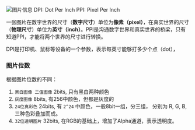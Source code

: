 ![图片信息](c8692bc6d7dde3e24783c04ede40099b.png)
DPI: Dot Per Inch
PPI: Pixel Per Inch

一张图片在数字世界的尺寸（**数字尺寸**）单位为**像素（pixel）**，在真实世界的尺寸（**物理尺寸**）单位为**英寸（inch）**。PPI是沟通数字世界和真实世界的桥梁，只有知道PPI，才能将两个世界的尺寸进行转换。

DPI是打印机、鼠标等设备的一个参数，表示每英寸能够打多少个点（dot），
### 图片位数
根据图片位数的不同：
1. `黑白图像 二值图像` 2bits, 只有黑白两种颜色
2. `灰度图像` 8bits, 有256中颜色，但都是灰度的
3. `24位真彩色` 24bits, 有 `2^24` 中颜色，一般8bit一组，分三组， 分别为 R, G, B, 三种色彩叠加而成。
4. `32位透明图片` 32bits, 在RGB的基础上，增加了Alpha通道，表示透明度。